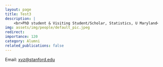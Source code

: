 ```yaml
---
layout: page
title: Test3
description: |
    <br>PhD student & Visiting Student/Scholar, Statistics, U Maryland<br>Apr 2023 -- May 2024<br><span style='color:blue'>Postdoc, Stanford</span>
img: assets/img/people/default_pic.jpeg
redirect: 
importance: 120
category: Alumni
related_publications: false
---
```

Email: [xyz@stanford.edu](mailto:xyz@stanford.edu)
